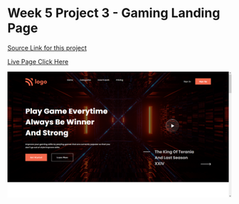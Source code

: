 # Week 5 Project 3 - Gaming Landing Page

[Source Link for this project](https://github.com/ajaydewangan1100/FSJS2.0/tree/main/Projects/Week-5-Project%2003)

[Live Page Click Here](https://polite-sunburst-9b9046.netlify.app/)

![My output](output.png)

